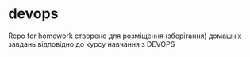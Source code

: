 # devops
Repo for homework
створено для розміщення (зберігання) домашніх завдань відповідно до курсу навчання з DEVOPS
